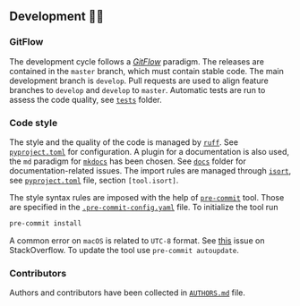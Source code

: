 ## Development 👩‍💻

### GitFlow

The development cycle follows a *[GitFlow](https://www.atlassian.com/git/tutorials/comparing-workflows/gitflow-workflow)*
paradigm. The releases are contained in the `master` branch, which
must contain stable code. The main development branch
is `develop`. Pull requests are used to align feature branches to `develop` and
`develop` to `master`. Automatic tests are run to assess the
code quality, see [`tests`](tests) folder.

### Code style

The style and the quality of the code is managed
by [`ruff`](https://docs.astral.sh/ruff/). See  [`pyproject.toml`](pyproject.toml) for configuration.
A plugin for a documentation is also used, the `md` paradigm for [`mkdocs`](https://www.mkdocs.org/)
has been chosen. See [`docs`](docs) folder for documentation-related issues.
The import rules are managed through [`isort`](https://pycqa.github.io/isort/), see [`pyproject.toml`](pyproject.toml) file, section
`[tool.isort]`.

The style syntax rules are imposed with the help of [`pre-commit`](https://pre-commit.com/) tool.
Those are specified in the [`.pre-commit-config.yaml`](.pre-commit-config.yaml) file.
To initialize the tool run
```bash
pre-commit install
```
A common error on `macOS` is related to `UTC-8` format. See [this](https://stackoverflow.com/questions/60557160/python3-8-fails-with-fatal-python-error-config-get-locale-encoding) issue
on StackOverflow. To update the tool use `pre-commit autoupdate`.


### Contributors

Authors and contributors have been collected in [`AUTHORS.md`](docs/docs/authors.md) file.
